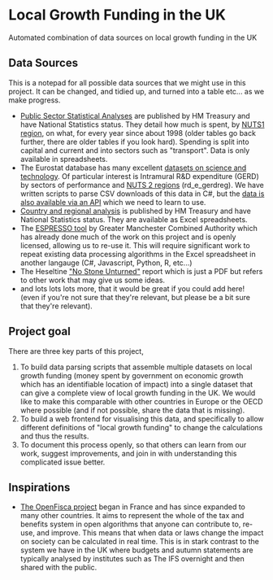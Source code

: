 # Local Growth Funding in the UK
Automated combination of data sources on local growth funding in the UK

## Data Sources
This is a notepad for all possible data sources that we might use in this project. It can be changed, and tidied up, and turned into a table etc... as we make progress.
* [Public Sector Statistical Analyses](https://www.gov.uk/government/statistics/public-expenditure-statistical-analyses-2018) are published by HM Treasury and have National Statistics status. They detail how much is spent, by [NUTS1 region](https://mapper.odileeds.org/?3/55.37911/14.58984/geographies-nuts2016-1), on what, for every year since about 1998 (older tables go back further, there are older tables if you look hard). Spending is split into capital and current and into sectors such as "transport". Data is only available in spreadsheets.
* The Eurostat database has many excellent [datasets on science and technology](https://ec.europa.eu/eurostat/web/science-technology-innovation/data/database). Of particular interest is Intramural R&D expenditure (GERD) by sectors of performance and [NUTS 2 regions](https://mapper.odileeds.org/?3/55.37911/14.58984/geographies-nuts2016-2) (rd_e_gerdreg). We have written scripts to parse CSV downloads of this data in C#, but the [data is also available via an API](https://ec.europa.eu/eurostat/web/json-and-unicode-web-services) which we need to learn to use.
* [Country and regional analysis](https://www.gov.uk/government/statistics/country-and-regional-analysis-2018) is published by HM Treasury and have National Statistics status. They are available as Excel spreadsheets.
* The [ESPRESSO tool](http://www.neweconomymanchester.com/publications/espresso-tax-and-expenditure-analysis-tool) by Greater Manchester Combined Authority which has already done much of the work on this project and is openly licensed, allowing us to re-use it. This will require significant work to repeat existing data processing algorithms in the Excel spreadsheet in another langauge (C#, Javascript, Python, R, etc...)
* The Heseltine ["No Stone Unturned"](https://www.gov.uk/government/publications/no-stone-unturned-in-pursuit-of-growth) report which is just a PDF but refers to other work that may give us some ideas.
* and lots lots lots more, that it would be great if you could add here! (even if you're not sure that they're relevant, but please be a bit sure that they're relevant).

## Project goal
There are three key parts of this project,
1. To build data parsing scripts that assemble multiple datasets on local growth funding (money spent by government on economic growth which has an identifiable location of impact) into a single dataset that can give a complete view of local growth funding in the UK. We would like to make this comparable with other countries in Europe or the OECD where possible (and if not possible, share the data that is missing).
2. To build a web frontend for visualising this data, and specifically to allow different definitions of "local growth funding" to change the calculations and thus the results.
3. To document this process openly, so that others can learn from our work, suggest improvements, and join in with understanding this complicated issue better.

## Inspirations
* [The OpenFisca project](https://openfisca.org/en/) began in France and has since expanded to many other countries. It aims to represent the whole of the tax and benefits system in open algorithms that anyone can contribute to, re-use, and improve. This means that when data or laws change the impact on society can be calculated in real time. This is in stark contrast to the system we have in the UK where budgets and autumn statements are typically analysed by institutes such as The IFS overnight and then shared with the public.
